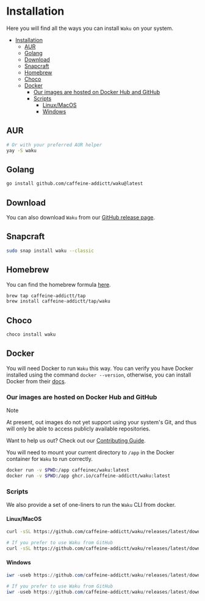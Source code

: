 # Installation

Here you will find all the ways you can install `Waku` on your system.

<!-- prettier-ignore-start -->
<!--toc:start-->

- [Installation](#installation)
  - [AUR](#aur)
  - [Golang](#golang)
  - [Download](#download)
  - [Snapcraft](#snapcraft)
  - [Homebrew](#homebrew)
  - [Choco](#choco)
  - [Docker](#docker)
    - [Our images are hosted on Docker Hub and GitHub](#our-images-are-hosted-on-docker-hub-and-github)
    - [Scripts](#scripts)
      - [Linux/MacOS](#linuxmacos)
      - [Windows](#windows)

<!--toc:end-->
<!-- prettier-ignore-end -->

## AUR

```sh
# Or with your preferred AUR helper
yay -S waku
```

## Golang

```sh
go install github.com/caffeine-addictt/waku@latest
```

## Download

You can also download `Waku` from our
[GitHub release page](https://github.com/caffeine-addictt/waku/releases/latest).

## Snapcraft

```sh
sudo snap install waku --classic
```

## Homebrew

You can find the homebrew formula
[here](https://github.com/caffeine-addictt/homebrew-tap).

```sh
brew tap caffeine-addictt/tap
brew install caffeine-addictt/tap/waku
```

## Choco

```ps1
choco install waku
```

## Docker

You will need Docker to run `Waku` this way.
You can verify you have Docker installed using the command `docker --version`,
otherwise, you can install Docker from their [docs](https://docs.docker.com/get-started/get-docker/).

### Our images are hosted on Docker Hub and GitHub

> [!NOTE]
> At present, out images do not yet support using
> your system's Git, and thus will only be able to
> access publicly available repositories.
>
> Want to help us out?
> Check out our [Contributing Guide](https://github.com/caffeine-addictt/waku/blob/main/CONTRIBUTING.md).

You will need to mount your current directory to `/app` in the Docker container
for `Waku` to run correctly.

```sh
docker run -v $PWD:/app caffeinec/waku:latest
docker run -v $PWD:/app ghcr.io/caffeine-addictt/waku:latest
```

### Scripts

We also provide a set of one-liners to run the `Waku` CLI from docker.

#### Linux/MacOS

```sh
curl -sSL https://github.com/caffeine-addictt/waku/releases/latest/download/waku.sh | bash

# If you prefer to use Waku from GitHub
curl -sSL https://github.com/caffeine-addictt/waku/releases/latest/download/waku.sh | bash -s ghcr
```

#### Windows

```ps1
iwr -useb https://github.com/caffeine-addictt/waku/releases/latest/download/waku.ps1 | iex

# If you prefer to use Waku from GitHub
iwr -useb https://github.com/caffeine-addictt/waku/releases/latest/download/waku.ps1 | iex; Run-Waku "ghcr"
```
